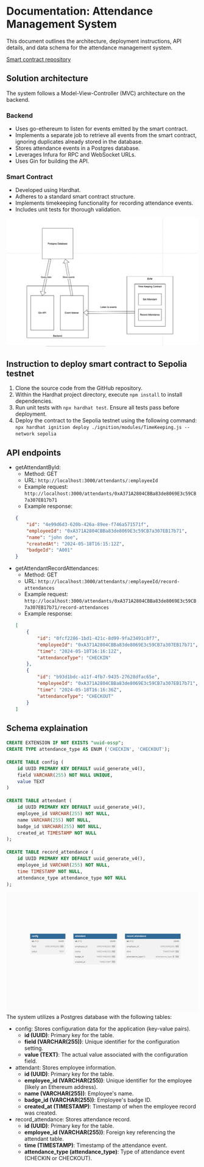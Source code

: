 
# Documentation: Attendance Management System
This document outlines the architecture, deployment instructions, API details, and data schema for the attendance management system.

[Smart contract repository](https://github.com/huynhdongduong8991/timekeeping-smartcontract)

## Solution architecture
The system follows a Model-View-Controller (MVC) architecture on the backend.
### Backend
- Uses go-ethereum to listen for events emitted by the smart contract.
- Implements a separate job to retrieve all events from the smart contract, ignoring duplicates already stored in the database.
- Stores attendance events in a Postgres database.
- Leverages Infura for RPC and WebSocket URLs.
- Uses Gin for building the API.
### Smart Contract
- Developed using Hardhat.
- Adheres to a standard smart contract structure.
- Implements timekeeping functionality for recording attendance events.
- Includes unit tests for thorough validation.

![alt text](./images/Architecture.png)

## Instruction to deploy smart contract to Sepolia testnet
1. Clone the source code from the GitHub repository.
2. Within the Hardhat project directory, execute ```npm install``` to install dependencies.
3. Run unit tests with ```npx hardhat test```. Ensure all tests pass before deployment.
4. Deploy the contract to the Sepolia testnet using the following command:
```npx hardhat ignition deploy ./ignition/modules/TimeKeeping.js --network sepolia```

## API endpoints
- getAttendantById:
    - Method: GET
    - URL: ```http://localhost:3000/attendants/:employeeId```
    - Example request: ```http://localhost:3000/attendants/0xA371A2804CBBa83de8069E3c59CB7a307EB17b71```
    - Example response:
    ```JSON
    {
        "id": "4e99d6d3-620b-426a-89ee-f746a571571f",
        "employeeId": "0xA371A2804CBBa83de8069E3c59CB7a307EB17b71",
        "name": "john doe",
        "createdAt": "2024-05-18T16:15:12Z",
        "badgeId": "A001"
    }
    ```
- getAttendantRecordAttendances:
    - Method: GET
    - URL: ```http://localhost:3000/attendants/:employeeId/record-attendances```
    - Example request: ```http://localhost:3000/attendants/0xA371A2804CBBa83de8069E3c59CB7a307EB17b71/record-attendances```
    - Example response:
    ```JSON
    [
        {
            "id": "0fcf2286-1bd1-421c-8d99-9fa23491c8f7",
            "employeeId": "0xA371A2804CBBa83de8069E3c59CB7a307EB17b71",
            "time": "2024-05-18T16:16:12Z",
            "attendanceType": "CHECKIN"
        },
        {
            "id": "b93d1bdc-a11f-4fb7-9435-27628dfac65e",
            "employeeId": "0xA371A2804CBBa83de8069E3c59CB7a307EB17b71",
            "time": "2024-05-18T16:16:36Z",
            "attendanceType": "CHECKOUT"
        }
    ]
    ```

## Schema explaination
```SQL
CREATE EXTENSION IF NOT EXISTS "uuid-ossp";
CREATE TYPE attendance_type AS ENUM ('CHECKIN', 'CHECKOUT');

CREATE TABLE config (
    id UUID PRIMARY KEY DEFAULT uuid_generate_v4(),
    field VARCHAR(255) NOT NULL UNIQUE,
    value TEXT
)

CREATE TABLE attendant (
    id UUID PRIMARY KEY DEFAULT uuid_generate_v4(),
    employee_id VARCHAR(255) NOT NULL,
    name VARCHAR(255) NOT NULL,
    badge_id VARCHAR(255) NOT NULL,
    created_at TIMESTAMP NOT NULL
);

CREATE TABLE record_attendance (
    id UUID PRIMARY KEY DEFAULT uuid_generate_v4(),
    employee_id VARCHAR(255) NOT NULL,
    time TIMESTAMP NOT NULL,
    attendance_type attendance_type NOT NULL
);
```
![alt text](./images/Db_schema.png)
The system utilizes a Postgres database with the following tables:
- config: Stores configuration data for the application (key-value pairs).
    - **id (UUID)**: Primary key for the table.
    - **field (VARCHAR(255))**: Unique identifier for the configuration setting.
    - **value (TEXT)**: The actual value associated with the configuration field.
- attendant: Stores employee information.
    - **id (UUID)**: Primary key for the table.
    - **employee_id (VARCHAR(255))**: Unique identifier for the employee (likely an Ethereum address).
    - **name (VARCHAR(255))**: Employee's name.
    - **badge_id (VARCHAR(255))**: Employee's badge ID.
    - **created_at (TIMESTAMP)**: Timestamp of when the employee record was created.
- record_attendance: Stores attendance record.
    - **id (UUID)**: Primary key for the table.
    - **employee_id (VARCHAR(255))**: Foreign key referencing the attendant table.
    - **time (TIMESTAMP)**: Timestamp of the attendance event.
    - **attendance_type (attendance_type)**: Type of attendance event (CHECKIN or CHECKOUT).
